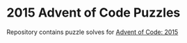 # 2015 Advent of Code Puzzles

Repository contains puzzle solves for [Advent of Code: 2015](https://adventofcode.com/2015)
